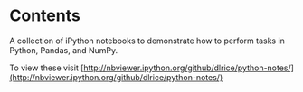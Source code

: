 # Contents

A collection of iPython notebooks to demonstrate how to perform tasks in Python, Pandas, and NumPy. 

To view these visit [http://nbviewer.ipython.org/github/dlrice/python-notes/](http://nbviewer.ipython.org/github/dlrice/python-notes/)
